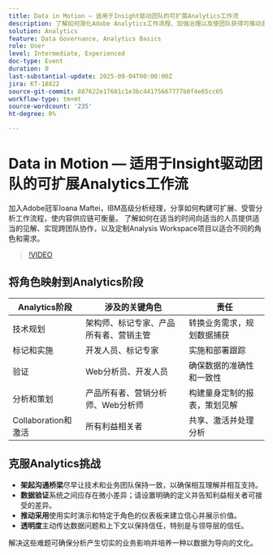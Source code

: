 ```yaml
---
title: Data in Motion — 适用于Insight驱动团队的可扩展Analytics工作流
description: 了解如何简化Adobe Analytics工作流程、加强治理以及使团队获得可推动激活、协作和增长的洞察力。
solution: Analytics
feature: Data Governance, Analytics Basics
role: User
level: Intermediate, Experienced
doc-type: Event
duration: 0
last-substantial-update: 2025-09-04T00:00:00Z
jira: KT-18822
source-git-commit: 887622e17681c1e3bc44175667777b0f4e65cc65
workflow-type: tm+mt
source-wordcount: '235'
ht-degree: 0%

---
```



# Data in Motion — 适用于Insight驱动团队的可扩展Analytics工作流

加入Adobe冠军Ioana Maftei，IBM高级分析经理，分享如何构建可扩展、受管分析工作流程，使内容供应链可衡量。 了解如何在适当的时间向适当的人员提供适当的见解、实现跨团队协作，以及定制Analysis Workspace项目以适合不同的角色和需求。

>[!VIDEO](https://video.tv.adobe.com/v/3471239/?learn=on&enablevpops&captions=chi_hans)

## 将角色映射到Analytics阶段

| Analytics阶段 | 涉及的关键角色 | 责任 |
|--------------------------|-----------------------------------|--------------------------------------------------|
| 技术规划 | 架构师、标记专家、产品所有者、营销主管 | 转换业务需求，规划数据捕获 |
| 标记和实施 | 开发人员、标记专家 | 实施和部署跟踪 |
| 验证 | Web分析员、开发人员 | 确保数据的准确性和一致性 |
| 分析和策划 | 产品所有者、营销分析师、Web分析师 | 构建量身定制的报表，策划见解 |
| Collaboration和激活 | 所有利益相关者 | 共享、激活并处理分析 |


## 克服Analytics挑战

* **架起沟通桥梁**&#x200B;尽早让技术和业务团队保持一致，以确保相互理解并相互支持。
* **数据验证**&#x200B;系统之间应存在微小差异；请设置明确的定义并告知利益相关者可接受的差异。
* **推动采用**&#x200B;使用实时演示和特定于角色的仪表板来建立信心并展示价值。
* **透明度**&#x200B;主动传达数据问题和上下文以保持信任，特别是与领导层的信任。

解决这些难题可确保分析产生切实的业务影响并培养一种以数据为导向的文化。
